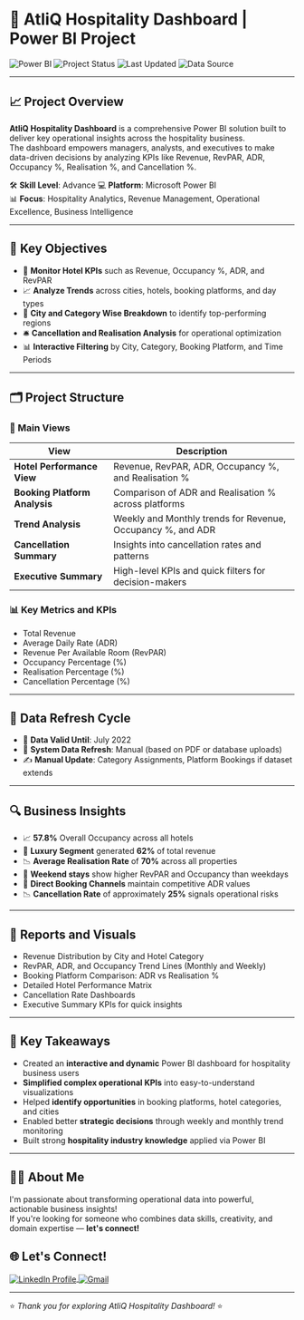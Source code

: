 
# 🏨 AtliQ Hospitality Dashboard | Power BI Project

![Power BI](https://img.shields.io/badge/Built%20with-Power%20BI-yellow?logo=powerbi)
![Project Status](https://img.shields.io/badge/Status-Completed-brightgreen)
![Last Updated](https://img.shields.io/badge/Last%20Updated-Apr%2025-blue)
![Data Source](https://img.shields.io/badge/Data%20Source-AtliQ%20Hospitality%20Operational%20Data-blue)

---

## 📈 Project Overview

**AtliQ Hospitality Dashboard** is a comprehensive Power BI solution built to deliver key operational insights across the hospitality business.  
The dashboard empowers managers, analysts, and executives to make data-driven decisions by analyzing KPIs like Revenue, RevPAR, ADR, Occupancy %, Realisation %, and Cancellation %.

🛠 **Skill Level**: Advance 
💻 **Platform**: Microsoft Power BI  
📊 **Focus**: Hospitality Analytics, Revenue Management, Operational Excellence, Business Intelligence

---

## 🎯 Key Objectives

- 🏨 **Monitor Hotel KPIs** such as Revenue, Occupancy %, ADR, and RevPAR
- 📈 **Analyze Trends** across cities, hotels, booking platforms, and day types
- 🧩 **City and Category Wise Breakdown** to identify top-performing regions
- 🛎 **Cancellation and Realisation Analysis** for operational optimization
- 📊 **Interactive Filtering** by City, Category, Booking Platform, and Time Periods

---

## 🗂 Project Structure

### 🔹 Main Views

| View             | Description |
|------------------|-------------|
| **Hotel Performance View** | Revenue, RevPAR, ADR, Occupancy %, and Realisation % |
| **Booking Platform Analysis** | Comparison of ADR and Realisation % across platforms |
| **Trend Analysis**  | Weekly and Monthly trends for Revenue, Occupancy %, and ADR |
| **Cancellation Summary** | Insights into cancellation rates and patterns |
| **Executive Summary** | High-level KPIs and quick filters for decision-makers |

### 📊 Key Metrics and KPIs

- Total Revenue
- Average Daily Rate (ADR)
- Revenue Per Available Room (RevPAR)
- Occupancy Percentage (%)
- Realisation Percentage (%)
- Cancellation Percentage (%)

---

## 🔄 Data Refresh Cycle

- 📅 **Data Valid Until**: July 2022
- 🔁 **System Data Refresh**: Manual (based on PDF or database uploads)
- ✍️ **Manual Update**: Category Assignments, Platform Bookings if dataset extends

---

## 🔍 Business Insights

- 📈 **57.8%** Overall Occupancy across all hotels
- 🏨 **Luxury Segment** generated **62%** of total revenue
- 📉 **Average Realisation Rate** of **70%** across all properties
- 🚀 **Weekend stays** show higher RevPAR and Occupancy than weekdays
- 🛒 **Direct Booking Channels** maintain competitive ADR values
- 📉 **Cancellation Rate** of approximately **25%** signals operational risks

---

## 📑 Reports and Visuals

- Revenue Distribution by City and Hotel Category
- RevPAR, ADR, and Occupancy Trend Lines (Monthly and Weekly)
- Booking Platform Comparison: ADR vs Realisation %
- Detailed Hotel Performance Matrix
- Cancellation Rate Dashboards
- Executive Summary KPIs for quick insights

---

## 🧠 Key Takeaways

- Created an **interactive and dynamic** Power BI dashboard for hospitality business users
- **Simplified complex operational KPIs** into easy-to-understand visualizations
- Helped **identify opportunities** in booking platforms, hotel categories, and cities
- Enabled better **strategic decisions** through weekly and monthly trend monitoring
- Built strong **hospitality industry knowledge** applied via Power BI

---

## 🧑‍💻 About Me

I'm passionate about transforming operational data into powerful, actionable business insights!  
If you're looking for someone who combines data skills, creativity, and domain expertise — **let's connect!**

## 🌐 Let's Connect!

<p align="left">
  <a href="https://linkedin.com/in/muhammadtanweer786/" target="blank">
    <img align="center" src="https://img.shields.io/badge/LinkedIn-0077B5?style=for-the-badge&logo=linkedin&logoColor=white" alt="LinkedIn Profile" />
  </a>
  <a href="mailto:info.veer.786@gmail.com" target="blank">
    <img align="center" src="https://img.shields.io/badge/Gmail-D14836?style=for-the-badge&logo=gmail&logoColor=white" alt="Gmail" />
  </a>
</p>

---

⭐ *Thank you for exploring AtliQ Hospitality Dashboard!* ⭐
